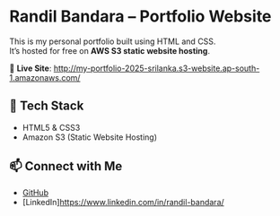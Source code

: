 # Randil Bandara – Portfolio Website

This is my personal portfolio built using HTML and CSS.  
It’s hosted for free on **AWS S3 static website hosting**.

🔗 **Live Site**: http://my-portfolio-2025-srilanka.s3-website.ap-south-1.amazonaws.com/

## 🔧 Tech Stack
- HTML5 & CSS3
- Amazon S3 (Static Website Hosting)

## 📫 Connect with Me
- [GitHub](https://github.com/RandilBandara)
- [LinkedIn]https://www.linkedin.com/in/randil-bandara/
